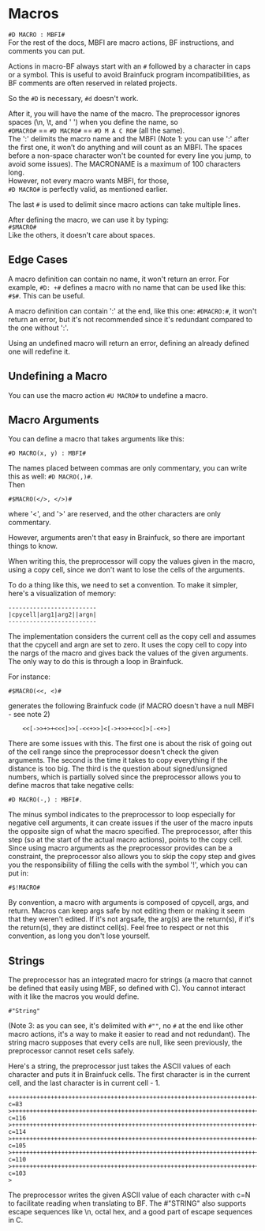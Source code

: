 # Macros

``#D MACRO : MBFI#``  
For the rest of the docs, MBFI are macro actions, BF instructions, and comments you can put.

Actions in macro-BF always start with an ``#`` followed by a character in caps or a symbol. This is useful to avoid Brainfuck program incompatibilities, as BF comments are often reserved in related projects.

So the ``#D`` is necessary, ``#d`` doesn't work.

After it, you will have the name of the macro. The preprocessor ignores spaces (\n, \t, and ' ') when you define the name, so  
``#DMACRO#`` == ``#D MACRO#`` == ``#D M	A C RO#`` (all the same).  
The ':' delimits the macro name and the MBFI (Note 1: you can use ':' after the first one, it won’t do anything and will count as an MBFI. The spaces before a non-space character won't be counted for every line you jump, to avoid some issues). The MACRONAME is a maximum of 100 characters long.  
However, not every macro wants MBFI, for those,  
``#D MACRO#`` is perfectly valid, as mentioned earlier.

The last `#` is used to delimit since macro actions can take multiple lines.

After defining the macro, we can use it by typing:  
``#$MACRO#``  
Like the others, it doesn't care about spaces.

## Edge Cases

A macro definition can contain no name, it won't return an error. For example, ``#D: +#`` defines a macro with no name that can be used like this: ``#$#``. This can be useful.

A macro definition can contain ':' at the end, like this one: ``#DMACRO:#``, it won't return an error, but it's not recommended since it's redundant compared to the one without ':'.

Using an undefined macro will return an error, defining an already defined one will redefine it.

## Undefining a Macro

You can use the macro action ``#U MACRO#`` to undefine a macro.

## Macro Arguments

You can define a macro that takes arguments like this:  
```bf
#D MACRO(x, y) : MBFI#
```  
The names placed between commas are only commentary, you can write this as well: ``#D MACRO(,)#``.  
Then  
```bf
#$MACRO(</>, </>)#
```  
where '<', and '>' are reserved, and the other characters are only commentary.

However, arguments aren't that easy in Brainfuck, so there are important things to know.

When writing this, the preprocessor will copy the values given in the macro, using a copy cell, since we don't want to lose the cells of the arguments.

To do a thing like this, we need to set a convention. To make it simpler, here's a visualization of memory:

```
-------------------------    
|cpycell|arg1|arg2||argn|
-------------------------
```
The implementation considers the current cell as the copy cell and assumes that the cpycell and argn are set to zero. It uses the copy cell to copy into the nargs of the macro and gives back the values of the given arguments. The only way to do this is through a loop in Brainfuck.

For instance:  
```bf
#$MACRO(<<, <)#
```  
generates the following Brainfuck code (if MACRO doesn't have a null MBFI - see note 2)

```bf
    <<[->>+>+<<<]>>[-<<+>>]<[->+>>+<<<]>[-<+>]
```
There are some issues with this. The first one is about the risk of going out of the cell range since the preprocessor doesn't check the given arguments. The second is the time it takes to copy everything if the distance is too big. The third is the question about signed/unsigned numbers, which is partially solved since the preprocessor allows you to define macros that take negative cells: 
```bf
#D MACRO(-,) : MBFI#.
``` 
The minus symbol indicates to the preprocessor to loop especially for negative cell arguments, it can create issues if the user of the macro inputs the opposite sign of what the macro specified.
The preprocessor, after this step (so at the start of the actual macro actions), points to the copy cell.
Since using macro arguments as the preprocessor provides can be a constraint, the preprocessor also allows you to skip the copy step and gives you the responsibility of filling the cells with the symbol '!', which you can put in: 
```bf
#$!MACRO#
```
By convention, a macro with arguments is composed of cpycell, args, and return. Macros can keep args safe by not editing them or making it seem that they weren't edited. If it's not argsafe, the arg(s) are the return(s), if it's the return(s), they are distinct cell(s). Feel free to respect or not this convention, as long you don't lose yourself.

## Strings
The preprocessor has an integrated macro for strings (a macro that cannot be defined that easily using MBF, so defined with C). You cannot interact with it like the macros you would define.
```bf
#"String"
``` 
(Note 3: as you can see, it's delimited with ``#""``, no ``#`` at the end like other macro actions, it's a way to make it easier to read and not redundant).
The string macro supposes that every cells are null, like seen previously, the preprocessor cannot reset cells safely.

Here's a string, the preprocessor just takes the ASCII values of each character and puts it in Brainfuck cells. The first character is in the current cell, and the last character is in current cell - 1.
```bf
+++++++++++++++++++++++++++++++++++++++++++++++++++++++++++++++++++++++++++++++++++ c=83
>++++++++++++++++++++++++++++++++++++++++++++++++++++++++++++++++++++++++++++++++++++++++++++++++++++++++++++++++++++ c=116
>++++++++++++++++++++++++++++++++++++++++++++++++++++++++++++++++++++++++++++++++++++++++++++++++++++++++++++++++++ c=114
>+++++++++++++++++++++++++++++++++++++++++++++++++++++++++++++++++++++++++++++++++++++++++++++++++++++++++ c=105
>++++++++++++++++++++++++++++++++++++++++++++++++++++++++++++++++++++++++++++++++++++++++++++++++++++++++++++++ c=110
>+++++++++++++++++++++++++++++++++++++++++++++++++++++++++++++++++++++++++++++++++++++++++++++++++++++++ c=103
>
```

The preprocessor writes the given ASCII value of each character with c=N to facilitate reading when translating to BF. The #"STRING" also supports escape sequences like \n, octal hex, and a good part of escape sequences in C.
